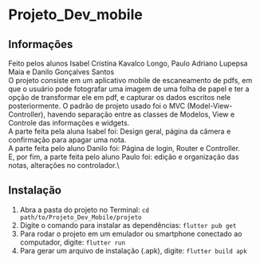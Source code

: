 # Projeto_Dev_mobile

## Informações

Feito pelos alunos Isabel Cristina Kavalco Longo, Paulo Adriano Lupepsa Maia e Danilo Gonçalves Santos\
O projeto consiste em um aplicativo mobile de escaneamento de pdfs, em que o usuário pode fotografar uma imagem de uma folha de papel e ter a opção de transformar ele em pdf, e capturar os dados escritos nele posteriormente. O padrão de projeto usado foi o MVC (Model-View-Controller), havendo separação entre as classes de Modelos, View e Controle das informações e widgets.\
A parte feita pela aluna Isabel foi: Design geral, página da câmera e confirmação para apagar uma nota.\
A parte feita pelo aluno Danilo foi: Página de login, Router e Controller. \
E, por fim, a parte feita pelo aluno Paulo foi: edição e organização das notas, alterações no controlador.\
## Instalação
1. Abra a pasta do projeto no Terminal: `cd path/to/Projeto_Dev_Mobile/projeto`
2. Digite o comando para instalar as dependências: `flutter pub get`
3. Para rodar o projeto em um emulador ou smartphone conectado ao computador, digite: `flutter run`
4. Para gerar um arquivo de instalação (.apk), digite: `flutter build apk`
